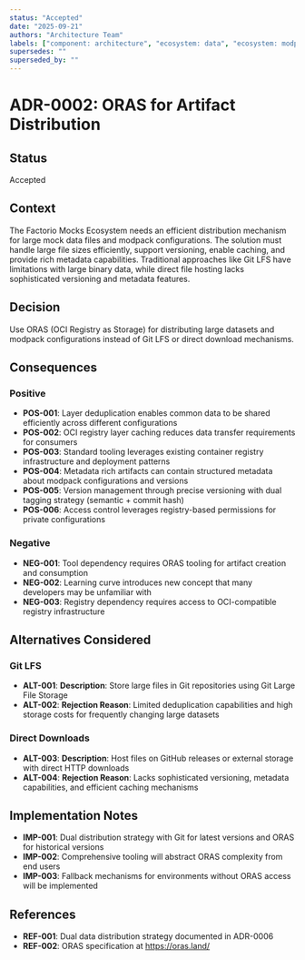 ```yaml
---
status: "Accepted"
date: "2025-09-21"
authors: "Architecture Team"
labels: ["component: architecture", "ecosystem: data", "ecosystem: modpacks"]
supersedes: ""
superseded_by: ""
---
```


# ADR-0002: ORAS for Artifact Distribution

## Status

Accepted

## Context

The Factorio Mocks Ecosystem needs an efficient distribution mechanism for large mock data files and modpack
configurations. The solution must handle large file sizes efficiently, support versioning, enable caching, and provide
rich metadata capabilities. Traditional approaches like Git LFS have limitations with large binary data, while direct
file hosting lacks sophisticated versioning and metadata features.

## Decision

Use ORAS (OCI Registry as Storage) for distributing large datasets and modpack configurations instead of Git LFS or
direct download mechanisms.

## Consequences

### Positive

- **POS-001**: Layer deduplication enables common data to be shared efficiently across different configurations
- **POS-002**: OCI registry layer caching reduces data transfer requirements for consumers
- **POS-003**: Standard tooling leverages existing container registry infrastructure and deployment patterns
- **POS-004**: Metadata rich artifacts can contain structured metadata about modpack configurations and versions
- **POS-005**: Version management through precise versioning with dual tagging strategy (semantic + commit hash)
- **POS-006**: Access control leverages registry-based permissions for private configurations

### Negative

- **NEG-001**: Tool dependency requires ORAS tooling for artifact creation and consumption
- **NEG-002**: Learning curve introduces new concept that many developers may be unfamiliar with
- **NEG-003**: Registry dependency requires access to OCI-compatible registry infrastructure

## Alternatives Considered

### Git LFS

- **ALT-001**: **Description**: Store large files in Git repositories using Git Large File Storage
- **ALT-002**: **Rejection Reason**: Limited deduplication capabilities and high storage costs for frequently changing
  large datasets

### Direct Downloads

- **ALT-003**: **Description**: Host files on GitHub releases or external storage with direct HTTP downloads
- **ALT-004**: **Rejection Reason**: Lacks sophisticated versioning, metadata capabilities, and efficient caching
  mechanisms

## Implementation Notes

- **IMP-001**: Dual distribution strategy with Git for latest versions and ORAS for historical versions
- **IMP-002**: Comprehensive tooling will abstract ORAS complexity from end users
- **IMP-003**: Fallback mechanisms for environments without ORAS access will be implemented

## References

- **REF-001**: Dual data distribution strategy documented in ADR-0006
- **REF-002**: ORAS specification at <https://oras.land/>
